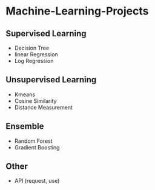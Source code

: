 # Machine-Learning-Projects
## Supervised Learning
- Decision Tree
- linear Regression
- Log Regression
## Unsupervised Learning
- Kmeans
- Cosine Similarity
- Distance Measurement
## Ensemble
- Random Forest
- Gradient Boosting
## Other
- API (request, use)
